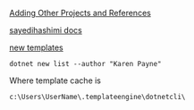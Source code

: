 [Adding Other Projects and References](https://eleven-fifty-academy.gitbook.io/dotnet-302-core/1-intro-and-setup/1.5-adding-other-projects-and-references)

[sayedihashimi docs](https://github.com/sayedihashimi/template-sample)


[new templates](https://dotnetnew.azurewebsites.net/)

```
dotnet new list --author "Karen Payne"
```

Where template cache is

```
c:\Users\UserName\.templateengine\dotnetcli\
```